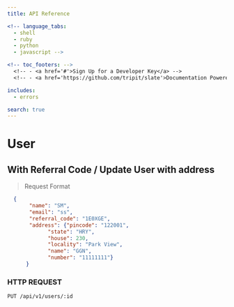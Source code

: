 ```yaml
---
title: API Reference

<!-- language_tabs:
  - shell
  - ruby
  - python
  - javascript -->

<!-- toc_footers: -->
  <!-- - <a href='#'>Sign Up for a Developer Key</a> -->
  <!-- - <a href='https://github.com/tripit/slate'>Documentation Powered by Slate</a> -->

includes:
  - errors

search: true
---
```


# User

##  With Referral Code / Update User with address
> Request Format

```json
  {
       "name": "SM", 
       "email": "ss",
       "referral_code": "1E0XGE",
       "address": {"pincode": "122001", 
             "state": "HRY", 
             "house": 230, 
             "locality": "Park View",
             "name": "GGN", 
             "number": "11111111"}
      }
```

### HTTP REQUEST
`PUT /api/v1/users/:id`